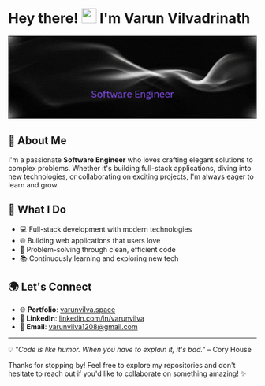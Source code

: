 # Hey there! <img src="https://raw.githubusercontent.com/MartinHeinz/MartinHeinz/master/wave.gif" width="30px" height="30px" /> I'm Varun Vilvadrinath

![Header](https://github.com/varunvilva/varunvilva/blob/main/VarunVIlvarinath.gif)

## 💫 About Me

I'm a passionate **Software Engineer** who loves crafting elegant solutions to complex problems. Whether it's building full-stack applications, diving into new technologies, or collaborating on exciting projects, I'm always eager to learn and grow.

## 🚀 What I Do

- 💻 Full-stack development with modern technologies
- 🌐 Building web applications that users love
- 🔧 Problem-solving through clean, efficient code
- 📚 Continuously learning and exploring new tech

## 🌍 Let's Connect

- 🌐 **Portfolio**: [varunvilva.space](https://varunvilva.space/)
- 💼 **LinkedIn**: [linkedin.com/in/varunvilva](https://www.linkedin.com/in/varunvilva)
- 📧 **Email**: varunvilva1208@gmail.com
---

💡 *"Code is like humor. When you have to explain it, it's bad."* – Cory House

Thanks for stopping by! Feel free to explore my repositories and don't hesitate to reach out if you'd like to collaborate on something amazing! ✨
